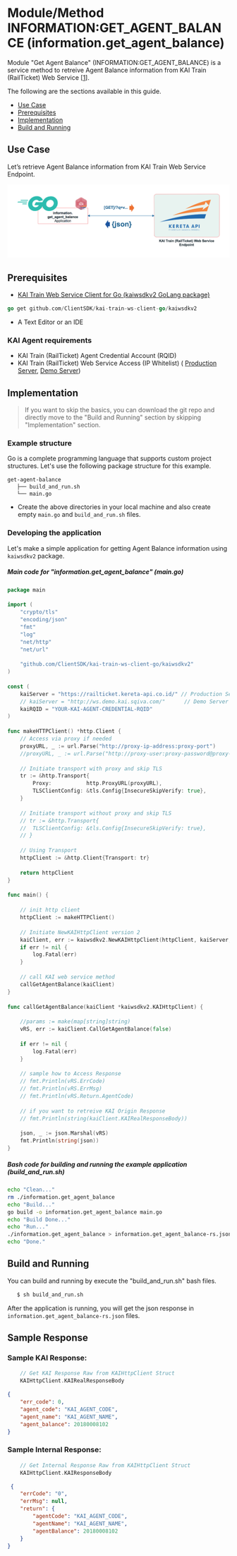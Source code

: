 # Module/Method INFORMATION:GET_AGENT_BALANCE (information.get_agent_balance)

Module "Get Agent Balance" (INFORMATION:GET_AGENT_BALANCE) is a service method to retreive Agent Balance information from KAI Train (RailTicket) Web Service [[1](https://railticket.kereta-api.co.id/)].

The following are the sections available in this guide.

- [Use Case](#use-case)
- [Prerequisites](#prerequisites)
- [Implementation](#implementation)
- [Build and Running](#build-and-running)

## Use Case
Let’s retrieve Agent Balance information from KAI Train Web Service Endpoint.

![Get Agent Balance Diagram](images/information.get_agent_balance.png "Get Agent Balance Diagram")


## Prerequisites

- [KAI Train Web Service Client for Go (kaiwsdkv2 GoLang package) ](https://github.com/ClientSDK/kai-train-ws-client-go)

```Go
go get github.com/ClientSDK/kai-train-ws-client-go/kaiwsdkv2
```

- A Text Editor or an IDE

### KAI Agent requirements
- KAI Train (RailTicket) Agent Credential Account (RQID)
- KAI Train (RailTicket) Web Service Access (IP Whitelist) ( [Production Server](https://railticket.kereta-api.co.id), [Demo Server](http://ws.demo.kai.sqiva.com))

## Implementation

> If you want to skip the basics, you can download the git repo and directly move to the "Build and Running" section by skipping  "Implementation" section.

### Example structure

Go is a complete programming language that supports custom project structures. Let's use the following package structure for this example.

```
get-agent-balance
   ├── build_and_run.sh
   └── main.go
```

- Create the above directories in your local machine and also create empty `main.go` and `build_and_run.sh` files.


### Developing the application

Let's make a simple application for getting Agent Balance information using `kaiwsdkv2` package. 

##### Main code for "information.get_agent_balance" (main.go)
```go
package main

import (
	"crypto/tls"
	"encoding/json"
	"fmt"
	"log"
	"net/http"
	"net/url"

	"github.com/ClientSDK/kai-train-ws-client-go/kaiwsdkv2"
)

const (
	kaiServer = "https://railticket.kereta-api.co.id/" // Production Server
	// kaiServer = "http://ws.demo.kai.sqiva.com/"		// Demo Server
	kaiRQID = "YOUR-KAI-AGENT-CREDENTIAL-RQID"
)

func makeHTTPClient() *http.Client {
	// Access via proxy if needed
	proxyURL, _ := url.Parse("http://proxy-ip-address:proxy-port")
	//proxyURL, _ := url.Parse("http://proxy-user:proxy-password@proxy-ip-address:proxy-port")

	// Initiate transport with proxy and skip TLS
	tr := &http.Transport{
		Proxy:           http.ProxyURL(proxyURL),
		TLSClientConfig: &tls.Config{InsecureSkipVerify: true},
	}

	// Initiate transport without proxy and skip TLS
	// tr := &http.Transport{
	//	TLSClientConfig: &tls.Config{InsecureSkipVerify: true},
	// }

	// Using Transport
	httpClient := &http.Client{Transport: tr}

	return httpClient
}

func main() {

	// init http client
	httpClient := makeHTTPClient()

	// Initiate NewKAIHttpClient version 2
	kaiClient, err := kaiwsdkv2.NewKAIHttpClient(httpClient, kaiServer, kaiRQID)
	if err != nil {
		log.Fatal(err)
	}

	// call KAI web service method
	callGetAgentBalance(kaiClient)
}

func callGetAgentBalance(kaiClient *kaiwsdkv2.KAIHttpClient) {

	//params := make(map[string]string)
	vRS, err := kaiClient.CallGetAgentBalance(false)

	if err != nil {
		log.Fatal(err)
	}

	// sample how to Access Response
	// fmt.Println(vRS.ErrCode)
	// fmt.Println(vRS.ErrMsg)
	// fmt.Println(vRS.Return.AgentCode)

	// if you want to retreive KAI Origin Response
	// fmt.Println(string(kaiClient.KAIRealResponseBody))

	json, _ := json.Marshal(vRS)
	fmt.Println(string(json))
}

```

##### Bash code for building and running the example application (build_and_run.sh)
```bash
echo "Clean..."
rm ./information.get_agent_balance
echo "Build..."
go build -o information.get_agent_balance main.go 
echo "Build Done..."
echo "Run..."
./information.get_agent_balance > information.get_agent_balance-rs.json
echo "Done."

```


## Build and Running

You can build and running by execute the "build_and_run.sh" bash files. 

```bash
   $ sh build_and_run.sh 
```

After the application is running, you will get the json response in `information.get_agent_balance-rs.json` files.

## Sample Response

### Sample KAI Response:

```go
    // Get KAI Response Raw from KAIHttpClient Struct 
    KAIHttpClient.KAIRealResponseBody
```

```json
{
    "err_code": 0,
    "agent_code": "KAI_AGENT_CODE", 
    "agent_name": "KAI_AGENT_NAME", 
    "agent_balance": 20180008102
}
```

### Sample Internal Response:

```go
    // Get Internal Response Raw from KAIHttpClient Struct 
    KAIHttpClient.KAIResponseBody
```

```json
 {
    "errCode": "0",
    "errMsg": null,
    "return": {
        "agentCode": "KAI_AGENT_CODE",
        "agentName": "KAI_AGENT_NAME",
        "agentBalance": 20180008102
    }
}
```